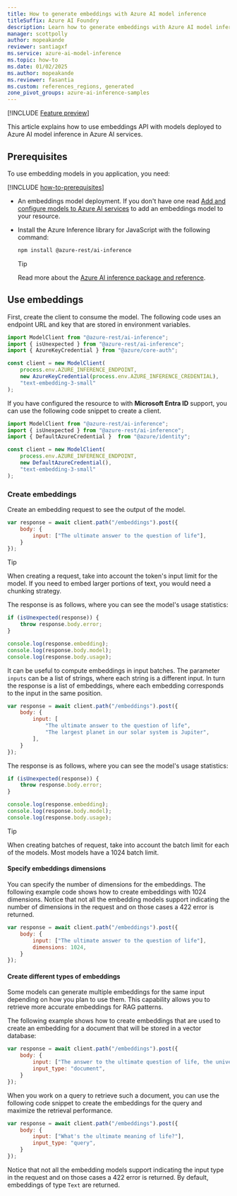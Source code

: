 ```yaml
---
title: How to generate embeddings with Azure AI model inference
titleSuffix: Azure AI Foundry
description: Learn how to generate embeddings with Azure AI model inference
manager: scottpolly
author: mopeakande
reviewer: santiagxf
ms.service: azure-ai-model-inference
ms.topic: how-to
ms.date: 01/02/2025
ms.author: mopeakande
ms.reviewer: fasantia
ms.custom: references_regions, generated
zone_pivot_groups: azure-ai-inference-samples
---
```


[!INCLUDE [Feature preview](~/reusable-content/ce-skilling/azure/includes/ai-studio/includes/feature-preview.md)]

This article explains how to use embeddings API with models deployed to Azure AI model inference in Azure AI services.

## Prerequisites

To use embedding models in you application, you need:

[!INCLUDE [how-to-prerequisites](../how-to-prerequisites.md)]

* An embeddings model deployment. If you don't have one read [Add and configure models to Azure AI services](../../how-to/create-model-deployments.md) to add an embeddings model to your resource.

* Install the Azure Inference library for JavaScript with the following command:

  ```bash
  npm install @azure-rest/ai-inference
  ```
      
  > [!TIP]
  > Read more about the [Azure AI inference package and reference](https://aka.ms/azsdk/azure-ai-inference/javascript/reference).

## Use embeddings

First, create the client to consume the model. The following code uses an endpoint URL and key that are stored in environment variables.


```javascript
import ModelClient from "@azure-rest/ai-inference";
import { isUnexpected } from "@azure-rest/ai-inference";
import { AzureKeyCredential } from "@azure/core-auth";

const client = new ModelClient(
    process.env.AZURE_INFERENCE_ENDPOINT, 
    new AzureKeyCredential(process.env.AZURE_INFERENCE_CREDENTIAL),
    "text-embedding-3-small"
);
```

If you have configured the resource to with **Microsoft Entra ID** support, you can use the following code snippet to create a client.


```javascript
import ModelClient from "@azure-rest/ai-inference";
import { isUnexpected } from "@azure-rest/ai-inference";
import { DefaultAzureCredential }  from "@azure/identity";

const client = new ModelClient(
    process.env.AZURE_INFERENCE_ENDPOINT, 
    new DefaultAzureCredential(),
    "text-embedding-3-small"
);
```

### Create embeddings

Create an embedding request to see the output of the model.

```javascript
var response = await client.path("/embeddings").post({
    body: {
        input: ["The ultimate answer to the question of life"],
    }
});
```

> [!TIP]
> When creating a request, take into account the token's input limit for the model. If you need to embed larger portions of text, you would need a chunking strategy.

The response is as follows, where you can see the model's usage statistics:


```javascript
if (isUnexpected(response)) {
    throw response.body.error;
}

console.log(response.embedding);
console.log(response.body.model);
console.log(response.body.usage);
```

It can be useful to compute embeddings in input batches. The parameter `inputs` can be a list of strings, where each string is a different input. In turn the response is a list of embeddings, where each embedding corresponds to the input in the same position.


```javascript
var response = await client.path("/embeddings").post({
    body: {
        input: [
            "The ultimate answer to the question of life", 
            "The largest planet in our solar system is Jupiter",
        ],
    }
});
```

The response is as follows, where you can see the model's usage statistics:


```javascript
if (isUnexpected(response)) {
    throw response.body.error;
}

console.log(response.embedding);
console.log(response.body.model);
console.log(response.body.usage);
```

> [!TIP]
> When creating batches of request, take into account the batch limit for each of the models. Most models have a 1024 batch limit.

#### Specify embeddings dimensions

You can specify the number of dimensions for the embeddings. The following example code shows how to create embeddings with 1024 dimensions. Notice that not all the embedding models support indicating the number of dimensions in the request and on those cases a 422 error is returned.


```javascript
var response = await client.path("/embeddings").post({
    body: {
        input: ["The ultimate answer to the question of life"],
        dimensions: 1024,
    }
});
```

#### Create different types of embeddings

Some models can generate multiple embeddings for the same input depending on how you plan to use them. This capability allows you to retrieve more accurate embeddings for RAG patterns. 

The following example shows how to create embeddings that are used to create an embedding for a document that will be stored in a vector database:


```javascript
var response = await client.path("/embeddings").post({
    body: {
        input: ["The answer to the ultimate question of life, the universe, and everything is 42"],
        input_type: "document",
    }
});
```

When you work on a query to retrieve such a document, you can use the following code snippet to create the embeddings for the query and maximize the retrieval performance.


```javascript
var response = await client.path("/embeddings").post({
    body: {
        input: ["What's the ultimate meaning of life?"],
        input_type: "query",
    }
});
```

Notice that not all the embedding models support indicating the input type in the request and on those cases a 422 error is returned. By default, embeddings of type `Text` are returned.
